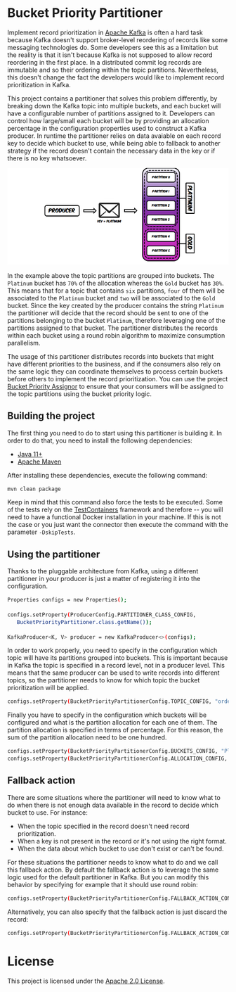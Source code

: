 # Bucket Priority Partitioner

Implement record prioritization in [Apache Kafka](https://kafka.apache.org) is often a hard task because Kafka doesn't support broker-level reordering of records like some messaging technologies do.
Some developers see this as a limitation but the reality is that it isn't because Kafka is not supposed to allow record reordering in the first place.
In a distributed commit log records are immutable and so their ordering within the topic partitions.
Nevertheless, this doesn't change the fact the developers would like to implement record prioritization in Kafka.

This project contains a partitioner that solves this problem differently, by breaking down the Kafka topic into multiple buckets, and each bucket will have a configurable number of partitions assigned to it.
Developers can control how large/small each bucket will be by providing an allocation percentage in the configuration properties used to construct a Kafka producer.
In runtime the partitioner relies on data avaiable on each record key to decide which bucket to use, while being able to fallback to another strategy if the record doesn't contain the necessary data in the key or if there is no key whatsoever.

![High Level Overview](images/high-level-overview.png)

In the example above the topic partitions are grouped into buckets.
The `Platinum` bucket has `70%` of the allocation whereas the `Gold` bucket has `30%`.
This means that for a topic that contains `six` partitions, `four` of them will be associated to the `Platinum` bucket and `two` will be associated to the `Gold` bucket.
Since the key created by the producer contains the string `Platinum` the partitioner will decide that the record should be sent to one of the partitions belonging to the bucket `Platinum`, therefore leveraging one of the partitions assigned to that bucket.
The partitioner distributes the records within each bucket using a round robin algorithm to maximize consumption parallelism.

The usage of this partitioner distributes records into buckets that might have different priorities to the business, and if the consumers also rely on the same logic they can coordinate themselves to process certain buckets before others to implement the record prioritization.
You can use the project [Bucket Priority Assignor](https://github.com/riferrei/bucket-priority-assignor) to ensure that your consumers will be assigned to the topic partitions using the bucket priority logic.

## Building the project

The first thing you need to do to start using this partitioner is building it. In order to do that, you need to install the following dependencies:

- [Java 11+](https://openjdk.java.net/)
- [Apache Maven](https://maven.apache.org/)

After installing these dependencies, execute the following command:

```bash
mvn clean package
```

Keep in mind that this command also force the tests to be executed. Some of the tests rely on the [TestContainers](https://www.testcontainers.org/) framework and therefore -- you will need to have a functional Docker installation in your machine.
If this is not the case or you just want the connector then execute the command with the parameter `-DskipTests`.

## Using the partitioner

Thanks to the pluggable architecture from Kafka, using a different partitioner in your producer is just a matter of registering it into the configuration.

```bash
Properties configs = new Properties();

configs.setProperty(ProducerConfig.PARTITIONER_CLASS_CONFIG,
   BucketPriorityPartitioner.class.getName());

KafkaProducer<K, V> producer = new KafkaProducer<>(configs);
```

In order to work properly, you need to specify in the configuration which topic will have its partitions grouped into buckets.
This is important because in Kafka the topic is specified in a record level, not in a producer level.
This means that the same producer can be used to write records into different topics, so the partitioner needs to know for which topic the bucket prioritization will be applied.


```bash
configs.setProperty(BucketPriorityPartitionerConfig.TOPIC_CONFIG, "orders");
```

Finally you have to specify in the configuration which buckets will be configured and what is the partition allocation for each one of them.
The partition allocation is specified in terms of percentage.
For this reason, the sum of the partition allocation need to be one hundred.


```bash
configs.setProperty(BucketPriorityPartitionerConfig.BUCKETS_CONFIG, "Platinum, Gold");
configs.setProperty(BucketPriorityPartitionerConfig.ALLOCATION_CONFIG, "70, 30");
```

## Fallback action

There are some situations where the partitioner will need to know what to do when there is not enough data available in the record to decide which bucket to use. For instance:

* When the topic specified in the record doesn't need record prioritization.
* When a key is not present in the record or it's not using the right format.
* When the data about which bucket to use don't exist or can't be found.

For these situations the partitioner needs to know what to do and we call this fallback action.
By default the fallback action is to leverage the same logic used for the default partitioner in Kafka.
But you can modify this behavior by specifying for example that it should use round robin:

```bash
configs.setProperty(BucketPriorityPartitionerConfig.FALLBACK_ACTION_CONFIG, "RoundRobin");
```

Alternatively, you can also specify that the fallback action is just discard the record:

```bash
configs.setProperty(BucketPriorityPartitionerConfig.FALLBACK_ACTION_CONFIG, "Discard");
```

# License

This project is licensed under the [Apache 2.0 License](./LICENSE).
